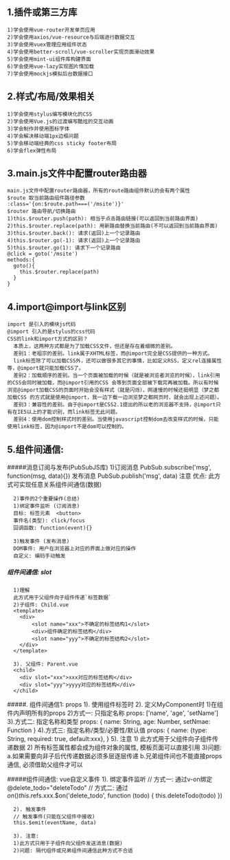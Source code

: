 ## 1.插件或第三方库
    1)学会使用vue-router开发单页应用
    2)学会使用axios/vue-resource与后端进行数据交互
    3)学会使用vuex管理应用组件状态
    4)学会使用better-scroll/vue-scroller实现页面滑动效果
    5)学会使用mint-ui组件库构建界面
    6)学会使用vue-lazy实现图片惰加载
    7)学会使用mockjs模拟后台数据接口
## 2.样式/布局/效果相关
    1)学会使用stylus编写模块化的CSS
    2)学会使用Vue.js的过渡编写酷炫的交互动画
    3)学会制作并使用图标字体
    4)学会解决移动端1px边框问题
    5)学会移动端经典的css sticky footer布局
    6)学会flex弹性布局
## 3.main.js文件中配置router路由器
    main.js文件中配置router路由器，所有的route路由组件默认的会有两个属性
    $route 取当前路由组件路径参数
    :class='{on:$route.path===('/msite')}'
    $router 路由导航/切换路由
    1)this.$router.push(path): 相当于点击路由链接(可以返回到当前路由界面)
    2)this.$router.replace(path): 用新路由替换当前路由(不可以返回到当前路由界面)
    3)this.$router.back(): 请求(返回)上一个记录路由
    4)this.$router.go(-1): 请求(返回)上一个记录路由
    5)this.$router.go(1): 请求下一个记录路由
    @click = goto('/msite')
    methods:{
      goto(){
        this.$router.replace(path)
      }
    }
## 4.import@import与link区别
    import 是引入的模块js代码
    @import 引入的是stylus的css代码
    CSS的link和import方式的区别？
      本质上，这两种方式都是为了加载CSS文件，但还是存在着细微的差别。
      差别1：老祖宗的差别。link属于XHTML标签，而@import完全是CSS提供的一种方式。
      link标签除了可以加载CSS外，还可以做很多其它的事情，比如定义RSS，定义rel连接属性等，@import就只能加载CSS了。
      差别2：加载顺序的差别。当一个页面被加载的时候（就是被浏览者浏览的时候），link引用的CSS会同时被加载，而@import引用的CSS 会等到页面全部被下载完再被加载。所以有时候浏览@import加载CSS的页面时开始会没有样式（就是闪烁），网速慢的时候还挺明显（梦之都加载CSS 的方式就是使用@import，我一边下载一边浏览梦之都网页时，就会出现上述问题）。
      差别3：兼容性的差别。由于@import是CSS2.1提出的所以老的浏览器不支持，@import只有在IE5以上的才能识别，而link标签无此问题。
      差别4：使用dom控制样式时的差别。当使用javascript控制dom去改变样式的时候，只能使用link标签，因为@import不是dom可以控制的。
## 5.组件间通信:
#####消息订阅与发布(PubSubJS库)
	  1)订阅消息
	  PubSub.subscribe('msg', function(msg, data){})
	  发布消息
	  PubSub.publish('msg', data)
	  注意
	  优点: 此方式可实现任意关系组件间通信(数据)

	  2)事件的2个重要操作(总结)
	  1)绑定事件监听 (订阅消息)
	  目标: 标签元素  <button>
	  事件名(类型): click/focus
	  回调函数: function(event){}

	  3)触发事件 (发布消息)
	  DOM事件: 用户在浏览器上对应的界面上做对应的操作
	  自定义: 编码手动触发

##### 组件间通信: slot
	  1)理解
	  此方式用于父组件向子组件传递`标签数据`
	  2)子组件: Child.vue
	  <template>
	  	<div>
	  		<slot name="xxx">不确定的标签结构1</slot>
	  		<div>组件确定的标签结构</div>
	  		<slot name="yyy">不确定的标签结构2</slot>
	  	</div>
	  </template>

	  3). 父组件: Parent.vue
	  <child>
	  	<div slot="xxx">xxx对应的标签结构</div>
	  	<div slot="yyy">yyyy对应的标签结构</div>
	  </child>

#####. 组件间通信1: props
	  1). 使用组件标签时
	  	<my-component name='tom' :age='3' :set-name='setName'></my-component>
	  2). 定义MyComponent时
	  1)在组件内声明所有的props
	  2)方式一: 只指定名称
	  props: ['name', 'age', 'setName']
	  3).方式二: 指定名称和类型
	  	props: {
	  	  name: String,
	  	  age: Number,
	  	  setNmae: Function
	  	}
	  4).方式三: 指定名称/类型/必要性/默认值
	  	props: {
	  	   name: {type: String, required: true, default:xxx},
	  	}
	  5). 注意
	  1)	此方式用于父组件向子组件传递数据
	  2)	所有标签属性都会成为组件对象的属性, 模板页面可以直接引用
	  3)问题:
	  a.如果需要向非子后代传递数据必须多层逐层传递
	  b.兄弟组件间也不能直接props通信, 必须借助父组件才可以

#####组件间通信: vue自定义事件
	  1). 绑定事件监听
	  // 方式一: 通过v-on绑定
	  @delete_todo="deleteTodo"
	  // 方式二: 通过$on()
	  this.$refs.xxx.$on('delete_todo', function (todo) {
	  this.deleteTodo(todo)
	  })

	  2). 触发事件
	  // 触发事件(只能在父组件中接收)
	  this.$emit(eventName, data)

	  3). 注意:
	  1)此方式只用于子组件向父组件发送消息(数据)
	  2)问题: 隔代组件或兄弟组件间通信此种方式不合适
